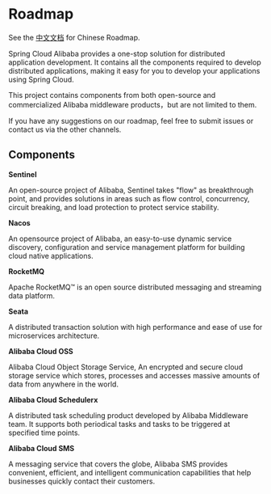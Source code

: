 # Roadmap

See the [中文文档](https://github.com/alibaba/spring-cloud-alibaba/blob/master/Roadmap-zh.md) for Chinese Roadmap.

Spring Cloud Alibaba provides a one-stop solution for distributed application development. It contains all the
components required to develop distributed applications, making it easy for you to develop your applications using
Spring Cloud.

This project contains components from both open-source and commercialized Alibaba middleware products，but are not
limited to them.

If you have any suggestions on our roadmap, feel free to submit issues or contact us via the other channels.

## Components

**Sentinel**

An open-source project of Alibaba, Sentinel takes "flow" as breakthrough point, and provides solutions in areas such as
flow control, concurrency, circuit breaking, and load protection to protect service stability.

**Nacos**

An opensource project of Alibaba, an easy-to-use dynamic service discovery, configuration and service management
platform for building cloud native applications.

**RocketMQ**

Apache RocketMQ™ is an open source distributed messaging and streaming data platform.

**Seata**

A distributed transaction solution with high performance and ease of use for microservices architecture.

**Alibaba Cloud OSS**

Alibaba Cloud Object Storage Service, An encrypted and secure cloud storage service which stores, processes and accesses
massive amounts of data from anywhere in the world.

**Alibaba Cloud Schedulerx**

A distributed task scheduling product developed by Alibaba Middleware team. It supports both periodical tasks and tasks
to be triggered at specified time points.

**Alibaba Cloud SMS**

A messaging service that covers the globe, Alibaba SMS provides convenient, efficient, and intelligent communication
capabilities that help businesses quickly contact their customers.


